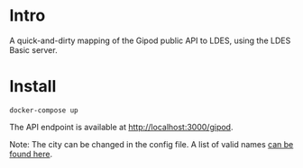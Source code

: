 # Intro

A quick-and-dirty mapping of the Gipod public API to LDES, using the LDES Basic server.


# Install


```
docker-compose up
```

The API endpoint is available at [http://localhost:3000/gipod](http://localhost:3000/gipod).

Note: The city can be changed in the config file.
A list of valid names [can be found here](http://api.gipod.vlaanderen.be/ws/v1/referencedata/city).


